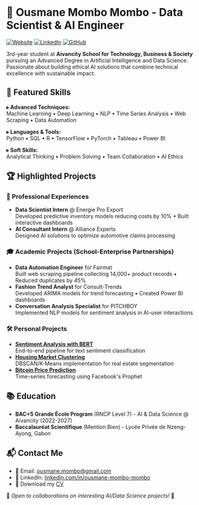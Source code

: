 # 🚀 Ousmane Mombo Mombo - Data Scientist & AI Engineer

[![Website](https://img.shields.io/badge/website-visit-blue)](https://ousmanemombomombo.github.io)
[![LinkedIn](https://img.shields.io/badge/LinkedIn-connect-blue)](https://www.linkedin.com/in/ousmane-mombo-mombo/)
[![GitHub](https://img.shields.io/badge/GitHub-follow-lightgrey)](https://github.com/OusmaneMomboMombo)

3rd-year student at **Aivancity School for Technology, Business & Society** pursuing an Advanced Degree in Artificial Intelligence and Data Science. Passionate about building ethical AI solutions that combine technical excellence with sustainable impact.


## 🌟 Featured Skills
**▸ Advanced Techniques:**  
Machine Learning • Deep Learning • NLP • Time Series Analysis • Web Scraping • Data Automation

**▸ Languages & Tools:**  
Python • SQL • R • TensorFlow • PyTorch • Tableau • Power BI

**▸ Soft Skills:**  
Analytical Thinking • Problem Solving • Team Collaboration • AI Ethics

## 🏆 Highlighted Projects

### 💼 Professional Experiences
- **Data Scientist Intern** @ Energie Pro Export  
  Developed predictive inventory models reducing costs by 10% • Built interactive dashboards
- **AI Consultant Intern** @ Alliance Experts  
  Designed AI solutions to optimize automotive claims processing

### 🎓 Academic Projects (School-Enterprise Partnerships)
- **Data Automation Engineer** for Fairmat  
  Built web scraping pipeline collecting 14,000+ product records • Reduced duplicates by 45%
- **Fashion Trend Analyst** for Consult-Trends  
  Developed ARIMA models for trend forecasting • Created Power BI dashboards
- **Conversation Analysis Specialist** for PITCHBOY  
  Implemented NLP models for sentiment analysis in AI-user interactions

### 🛠️ Personal Projects
- **[Sentiment Analysis with BERT](https://github.com/OusmaneMomboMombo/sentiment-analysis-bert)**  
  End-to-end pipeline for text sentiment classification
- **[Housing Market Clustering](https://github.com/OusmaneMomboMombo/housing-cluster-analysis)**  
  DBSCAN/K-Means implementation for real estate segmentation
- **[Bitcoin Price Prediction](https://github.com/OusmaneMomboMombo/prophet-bitcoin-analysis)**  
  Time-series forecasting using Facebook's Prophet

## 📚 Education
- **BAC+5 Grande École Program** (RNCP Level 7) - AI & Data Science @ Aivancity (2022-2027)
- **Baccalauréat Scientifique** (Mention Bien) - Lycée Privée de Nzeng-Ayong, Gabon

## 📬 Contact Me
- 📧 Email: ousmane.mombo@gmail.com
- 💼 LinkedIn: [linkedin.com/in/ousmane-mombo-mombo](https://www.linkedin.com/in/ousmane-mombo-mombo/)
- 📁 Download my [CV](CV_Alternance_Ousmane_MOMBO_MOMBO_Data_Scientist_v2.0.pdf)

🌟 *Open to collaborations on interesting AI/Data Science projects!* 🌟
